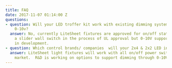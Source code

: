 ```yaml
---
title: FAQ
date: 2017-11-07 01:14:00 Z
questions:
- question: Will your LED troffer kit work with existing dimming systems? Off/on &
    0-10v?
  answer: No, currently LiteSheet fixtures are approved for on/off states. There is
    a slider wall switch in the process of UL approval but 0-10V support is still
    in development.
- question: Which control brands/ companies  will your 2x4 & 2x2 LED interface with?
  answer: LiteSheet light fixtures will work with all on/off power switches on the
    market.  R&D is working on options to support dimming through 0-10V operation.
---
```


